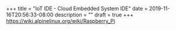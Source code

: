 +++
title = "IoT IDE - Cloud Embedded System IDE"
date = 2019-11-16T20:56:33-08:00
description = ""
draft = true
+++
https://wiki.alpinelinux.org/wiki/Raspberry_Pi

